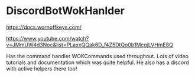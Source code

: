 # DiscordBotWokHanlder


https://docs.wornoffkeys.com/

https://www.youtube.com/watch?v=JMmUW4d3Noc&list=PLaxxQQak6D_f4Z5DtQo0b1McgjLVHmE8Q

Has the command handler WOKCommands used throughout. Lots of video tutorials and documentation which was quite helpful. He also has a discord with active helpers there too!

